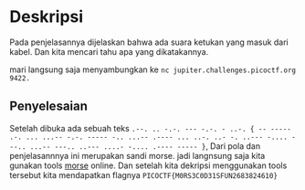 # Deskripsi
Pada penjelasannya dijelaskan bahwa ada suara ketukan yang masuk dari kabel. Dan kita mencari tahu apa yang dikatakannya.

mari langsung saja menyambungkan ke `nc jupiter.challenges.picoctf.org 9422.`

## Penyelesaian
Setelah dibuka ada sebuah teks `.--. .. -.-. --- -.-. - ..-. { -- ----- .-. ... ...-- -.-. ----- -.. ...-- .---- ... ..-. ..- -. ..--- -.... ---.. ...-- ---.. ..--- ....- -.... .---- ----- }`, Dari pola dan penjelasannnya ini merupakan sandi morse. jadi langnsung saja kita gunakan tools [morse](https://morsecode.world/international/translator.html) online. Dan setelah kita dekripsi menggunakan tools tersebut kita mendapatkan flagnya `PICOCTF{M0RS3C0D31SFUN2683824610}`